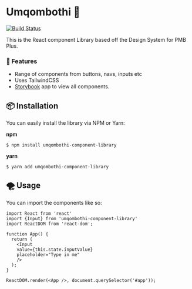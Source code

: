 # Umqombothi  🍶

[![Build Status](https://travis-ci.org/pimp-my-book/umqombothi-component-library.svg?branch=master)](https://travis-ci.org/pimp-my-book/umqombothi-component-library)

This is the React component Library based off the Design System for PMB Plus.

### 🎉 Features
* Range of components from buttons, navs, inputs etc
* Uses TailwindCSS
* [Storybook](https://umqombothi.netlify.com) app to view all components.

## 📦 Installation

You can easily install the library via NPM or Yarn:

**npm**
```
$ npm install umqombothi-component-library
```

**yarn**

```
$ yarn add umqombothi-component-library
```

## 🌪️ Usage

You can import the components like so:

```
import React from 'react'
import {Input} from 'umqombothi-component-library'
import ReactDOM from 'react-dom';

function App() {
  return (
    <Input
    value={this.state.inputValue}
    placeholder="Type in me"
    />
  );
}

ReactDOM.render(<App />, document.querySelector('#app'));

```
